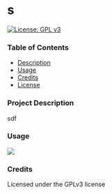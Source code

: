  # s
  [![License: GPL v3](https://img.shields.io/badge/License-GPLv3-blue.svg)](https://www.gnu.org/licenses/gpl-3.0)
  
  ### Table of Contents
  * [Description](#project-description) 
  * [Usage](#usage)
  * [Credits](#credits)
  * [License](#license)
  
  ### Project Description
  sdf

  
  ### Usage
  <img src = "sf" >
  

  
  ### Credits

  
  Licensed under the GPLv3 license
